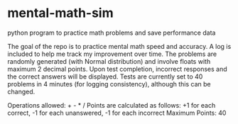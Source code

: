 # mental-math-sim
python program to practice math problems and save performance data

The goal of the repo is to practice mental math speed and accuracy. A log is included to help me track my improvement over time.
The problems are randomly generated (with Normal distribution) and involve floats with maximum 2 decimal points. Upon test completion, incorrect responses and the correct answers will be displayed. Tests are currently set to 40 problems in 4 minutes (for logging consistency), although this can be changed.

Operations allowed: + - * /
Points are calculated as follows: +1 for each correct, -1 for each unanswered, -1 for each incorrect
Maximum Points: 40
